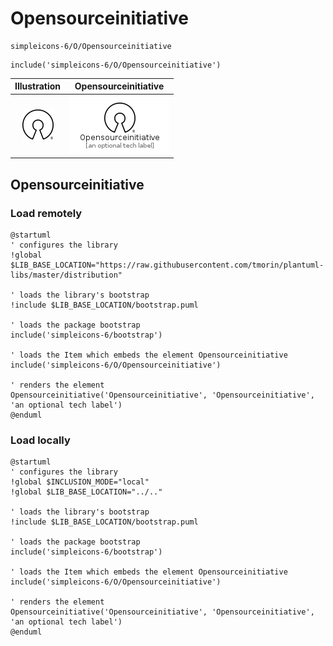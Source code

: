 # Opensourceinitiative


```text
simpleicons-6/O/Opensourceinitiative
```

```text
include('simpleicons-6/O/Opensourceinitiative')
```



| Illustration | Opensourceinitiative |
| :---: | :---: |
| ![illustration for Illustration](../../simpleicons-6/O/Opensourceinitiative.png) | ![illustration for Opensourceinitiative](../../simpleicons-6/O/Opensourceinitiative.Local.png) |




## Opensourceinitiative

### Load remotely
```plantuml
@startuml
' configures the library
!global $LIB_BASE_LOCATION="https://raw.githubusercontent.com/tmorin/plantuml-libs/master/distribution"

' loads the library's bootstrap
!include $LIB_BASE_LOCATION/bootstrap.puml

' loads the package bootstrap
include('simpleicons-6/bootstrap')

' loads the Item which embeds the element Opensourceinitiative
include('simpleicons-6/O/Opensourceinitiative')

' renders the element
Opensourceinitiative('Opensourceinitiative', 'Opensourceinitiative', 'an optional tech label')
@enduml
```

### Load locally
```plantuml
@startuml
' configures the library
!global $INCLUSION_MODE="local"
!global $LIB_BASE_LOCATION="../.."

' loads the library's bootstrap
!include $LIB_BASE_LOCATION/bootstrap.puml

' loads the package bootstrap
include('simpleicons-6/bootstrap')

' loads the Item which embeds the element Opensourceinitiative
include('simpleicons-6/O/Opensourceinitiative')

' renders the element
Opensourceinitiative('Opensourceinitiative', 'Opensourceinitiative', 'an optional tech label')
@enduml
```

